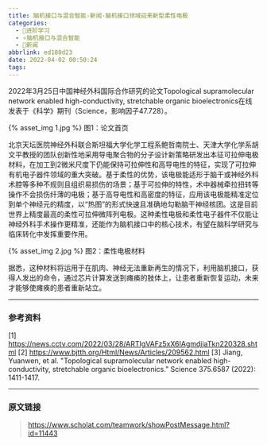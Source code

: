 ```yaml
---
title: 脑机接口与混合智能-新闻-脑机接口领域迎来新型柔性电极
categories:
  - 🌙进阶学习
  - ⭐脑机接口与混合智能
  - 💫新闻
abbrlink: ed180d23
date: 2022-04-02 00:50:24
tags:
---
```


2022年3月25日中国神经外科国际合作研究的论文Topological supramolecular network enabled high-conductivity, stretchable organic bioelectronics在线发表于《科学》期刊（Science，影响因子47.728）。

{% asset_img 1.jpg %}
图1：论文首页

<!--more-->

北京天坛医院神经外科联合斯坦福大学化学工程系鲍哲南院士、天津大学化学系胡文平教授的团队创新性地采用导电聚合物的分子设计新策略研发出本征可拉伸电极材料，在加工到2微米尺度下仍能保持可拉伸性和高导电性的特征，实现了可拉伸有机电子器件领域的重大突破。基于柔性的优势，该电极能适形于脑干或神经外科术腔等多种不规则且组织易损伤的场景；基于可拉伸的特性，术中器械牵拉扭转等操作不会损伤纤薄的电极；基于高导电性和高密度的特征，应用该电极能精准定位到单个神经元的精度，以“热图”的形式快速且准确地勾勒脑干神经核团。这是目前世界上精度最高的柔性可拉伸微阵列电极。这种柔性电极和柔性电子器件不仅能让神经外科手术操作更精准，还能作为脑机接口中的核心技术，有望在脑科学研究与临床转化中发挥重要作用。

{% asset_img 2.jpg %}
图2：柔性电极材料

据悉，这种材料将运用于在肌肉、神经无法重新再生的情况下，利用脑机接口，获得人发出的命令，通过芯片计算发送到瘫痪的肢体上，让患者重新恢复运动，未来才能够使瘫痪的患者重新站立。

***

### 参考资料

[1] <https://news.cctv.com/2022/03/28/ARTIgVAFz5xX6IAgmdjjaTkn220328.shtml>
[2] <https://www.bjtth.org/Html/News/Articles/209562.html>
[3] Jiang, Yuanwen, et al. "Topological supramolecular network enabled high-conductivity, stretchable organic bioelectronics." Science 375.6587 (2022): 1411-1417.

***

### 原文链接

> <https://www.scholat.com/teamwork/showPostMessage.html?id=11443>

